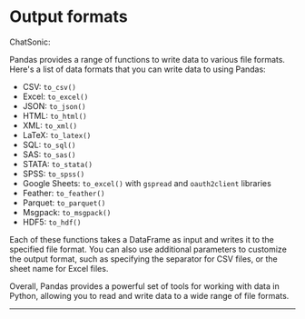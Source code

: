 # Output formats

ChatSonic:

Pandas provides a range of functions to write data to various file formats. Here's a list of data formats that you can write data to using Pandas:

- CSV: `to_csv()`
- Excel: `to_excel()`
- JSON: `to_json()`
- HTML: `to_html()`
- XML: `to_xml()`
- LaTeX: `to_latex()`
- SQL: `to_sql()`
- SAS: `to_sas()`
- STATA: `to_stata()`
- SPSS: `to_spss()`
- Google Sheets: `to_excel()` with `gspread` and `oauth2client` libraries
- Feather: `to_feather()`
- Parquet: `to_parquet()`
- Msgpack: `to_msgpack()`
- HDF5: `to_hdf()`

Each of these functions takes a DataFrame as input and writes it to the specified file format. You can also use additional parameters to customize the output format, such as specifying the separator for CSV files, or the sheet name for Excel files.

Overall, Pandas provides a powerful set of tools for working with data in Python, allowing you to read and write data to a wide range of file formats.

---
